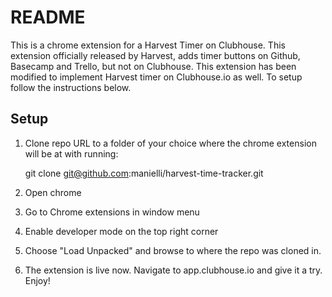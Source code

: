 # README

This is a chrome extension for a Harvest Timer on Clubhouse. This extension officially released by Harvest, adds timer buttons on Github, Basecamp and Trello, but not on Clubhouse. This extension has been modified to implement Harvest timer on Clubhouse.io as well. To setup follow the instructions below.

## Setup

1. Clone repo URL to a folder of your choice where the chrome extension will be at with running:

    git clone git@github.com:manielli/harvest-time-tracker.git

2. Open chrome
3. Go to Chrome extensions in window menu
4. Enable developer mode on the top right corner
5. Choose "Load Unpacked" and browse to where the repo was cloned in.
6. The extension is live now. Navigate to app.clubhouse.io and give it a try. Enjoy!
